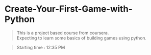 # Create-Your-First-Game-with-Python
> This is a project based course from coursera.  
Expecting to learn some basics of building games using python.

> Starting time : 12:35 PM
